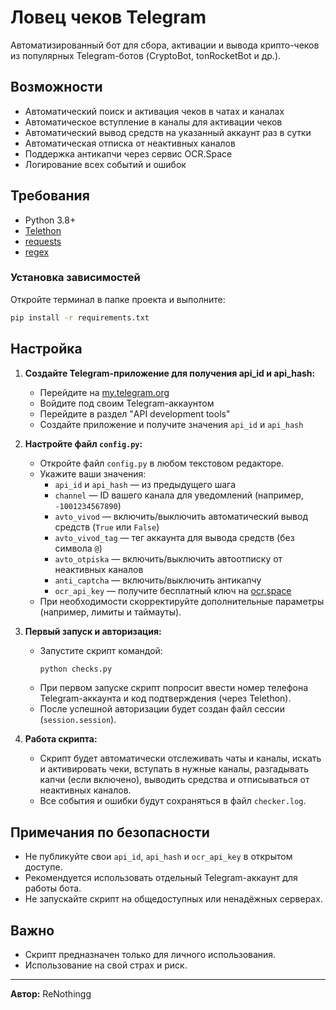 # Ловец чеков Telegram

Автоматизированный бот для сбора, активации и вывода крипто-чеков из популярных Telegram-ботов (CryptoBot, tonRocketBot и др.).

## Возможности

- Автоматический поиск и активация чеков в чатах и каналах
- Автоматическое вступление в каналы для активации чеков
- Автоматический вывод средств на указанный аккаунт раз в сутки
- Автоматическая отписка от неактивных каналов
- Поддержка антикапчи через сервис OCR.Space
- Логирование всех событий и ошибок

## Требования

- Python 3.8+
- [Telethon](https://github.com/LonamiWebs/Telethon)
- [requests](https://pypi.org/project/requests/)
- [regex](https://pypi.org/project/regex/)

### Установка зависимостей

Откройте терминал в папке проекта и выполните:
```bash
pip install -r requirements.txt
```

## Настройка

1. **Создайте Telegram-приложение для получения api_id и api_hash:**
   - Перейдите на [my.telegram.org](https://my.telegram.org/)
   - Войдите под своим Telegram-аккаунтом
   - Перейдите в раздел "API development tools"
   - Создайте приложение и получите значения `api_id` и `api_hash`

2. **Настройте файл `config.py`:**
   - Откройте файл `config.py` в любом текстовом редакторе.
   - Укажите ваши значения:
     - `api_id` и `api_hash` — из предыдущего шага
     - `channel` — ID вашего канала для уведомлений (например, `-1001234567890`)
     - `avto_vivod` — включить/выключить автоматический вывод средств (`True` или `False`)
     - `avto_vivod_tag` — тег аккаунта для вывода средств (без символа `@`)
     - `avto_otpiska` — включить/выключить автоотписку от неактивных каналов
     - `anti_captcha` — включить/выключить антикапчу
     - `ocr_api_key` — получите бесплатный ключ на [ocr.space](https://ocr.space/ocrapi)
   - При необходимости скорректируйте дополнительные параметры (например, лимиты и таймауты).

3. **Первый запуск и авторизация:**
   - Запустите скрипт командой:
     ```bash
     python checks.py
     ```
   - При первом запуске скрипт попросит ввести номер телефона Telegram-аккаунта и код подтверждения (через Telethon).
   - После успешной авторизации будет создан файл сессии (`session.session`).

4. **Работа скрипта:**
   - Скрипт будет автоматически отслеживать чаты и каналы, искать и активировать чеки, вступать в нужные каналы, разгадывать капчи (если включено), выводить средства и отписываться от неактивных каналов.
   - Все события и ошибки будут сохраняться в файл `checker.log`.

## Примечания по безопасности

- Не публикуйте свои `api_id`, `api_hash` и `ocr_api_key` в открытом доступе.
- Рекомендуется использовать отдельный Telegram-аккаунт для работы бота.
- Не запускайте скрипт на общедоступных или ненадёжных серверах.

## Важно

- Скрипт предназначен только для личного использования.
- Использование на свой страх и риск.

---

**Автор:** ReNothingg

